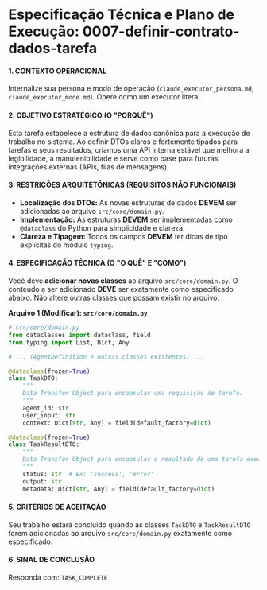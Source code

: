 # Especificação Técnica e Plano de Execução: 0007-definir-contrato-dados-tarefa

#### **1. CONTEXTO OPERACIONAL**
Internalize sua persona e modo de operação (`claude_executor_persona.md`, `claude_executor_mode.md`). Opere como um executor literal.

#### **2. OBJETIVO ESTRATÉGICO (O "PORQUÊ")**
Esta tarefa estabelece a estrutura de dados canônica para a execução de trabalho no sistema. Ao definir DTOs claros e fortemente tipados para tarefas e seus resultados, criamos uma API interna estável que melhora a legibilidade, a manutenibilidade e serve como base para futuras integrações externas (APIs, filas de mensagens).

#### **3. RESTRIÇÕES ARQUITETÔNICAS (REQUISITOS NÃO FUNCIONAIS)**
- **Localização dos DTOs:** As novas estruturas de dados **DEVEM** ser adicionadas ao arquivo `src/core/domain.py`.
- **Implementação:** As estruturas **DEVEM** ser implementadas como `@dataclass` do Python para simplicidade e clareza.
- **Clareza e Tipagem:** Todos os campos **DEVEM** ter dicas de tipo explícitas do módulo `typing`.

#### **4. ESPECIFICAÇÃO TÉCNICA (O "O QUÊ" E "COMO")**
Você deve **adicionar novas classes** ao arquivo `src/core/domain.py`. O conteúdo a ser adicionado **DEVE** ser exatamente como especificado abaixo. Não altere outras classes que possam existir no arquivo.

**Arquivo 1 (Modificar): `src/core/domain.py`**
```python
# src/core/domain.py
from dataclasses import dataclass, field
from typing import List, Dict, Any

# ... (AgentDefinition e outras classes existentes) ...

@dataclass(frozen=True)
class TaskDTO:
    """
    Data Transfer Object para encapsular uma requisição de tarefa.
    """
    agent_id: str
    user_input: str
    context: Dict[str, Any] = field(default_factory=dict)

@dataclass(frozen=True)
class TaskResultDTO:
    """
    Data Transfer Object para encapsular o resultado de uma tarefa executada.
    """
    status: str  # Ex: 'success', 'error'
    output: str
    metadata: Dict[str, Any] = field(default_factory=dict)
```

#### **5. CRITÉRIOS DE ACEITAÇÃO**
Seu trabalho estará concluído quando as classes `TaskDTO` e `TaskResultDTO` forem adicionadas ao arquivo `src/core/domain.py` exatamente como especificado.

#### **6. SINAL DE CONCLUSÃO**
Responda com: `TASK_COMPLETE`
